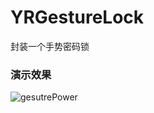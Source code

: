 # YRGestureLock
封装一个手势密码锁


### 演示效果

![gesutrePower](https://git.oschina.net/yoriwang/imagesources/blob/master/Images/gesture1.gif)
